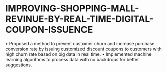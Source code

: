 # IMPROVING-SHOPPING-MALL-REVINUE-BY-REAL-TIME-DIGITAL-COUPON-ISSUENCE
• Proposed a method to prevent customer churn and increase purchase conversion rate by issuing customized  discount coupons to customers with high churn rate based on big data in real time.  • Implemented machine learning algorithms to process data with no backdrops for better suggestions.
